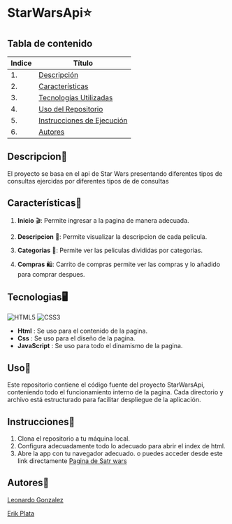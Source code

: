 # StarWarsApi⭐

## Tabla de contenido
| Indice | Título  |
|--|--|
| 1. | [Descripción](#Descripcion) |
| 2. | [Características](#Características) |
| 3. | [Tecnologías Utilizadas](#Tecnologias) |
| 4. | [Uso del Repositorio](#Uso) |
| 5. | [Instrucciones de Ejecución](#Instrucciones) |
| 6. | [Autores](#Autores) |

## Descripcion🚀

El proyecto se basa en el api de Star Wars presentando diferentes tipos de consultas ejercidas por diferentes tipos de de consultas

## Características🧮

1. **Inicio** 🎬: Permite ingresar a la pagina de manera adecuada.

2. **Descripcion** 📄: Permite visualizar la descripcion de cada pelicula.

3. **Categorias** 📄: Permite ver las peliculas divididas por categorias.

4. **Compras** 🛍️: Carrito de compras permite ver las compras y lo añadido para comprar despues.


## Tecnologias🖥️ 

![HTML5](https://img.shields.io/badge/html5-%23E34F26.svg?style=for-the-badge&logo=html5&logoColor=white) ![CSS3](https://img.shields.io/badge/css3-%231572B6.svg?style=for-the-badge&logo=css3&logoColor=white)

- **Html** : Se uso para el contenido de la pagina.
- **Css** : Se uso para el diseño de la pagina.
- **JavaScript** : Se uso para todo el dinamismo de la pagina.

## Uso📝

Este repositorio contiene el código fuente del proyecto StarWarsApi, conteniendo todo el funcionamiento interno de la pagina. Cada directorio y archivo está estructurado para facilitar despliegue de la aplicación.

## Instrucciones📐

1. Clona el repositorio a tu máquina local. 
2. Configura adecuadamente todo lo adecuado para abrir el index de html.
3. Abre la app con tu navegador adecuado.
   o puedes acceder desde este link directamente <a href="https://dleonardog.github.io/Proyecto_JavaScript_GonzalezDavidPlataErik/" target="_blank">Pagina de Satr wars</a>


## Autores👤

[Leonardo Gonzalez](https://github.com/DLeonardoG) 

[Erik Plata](https://github.com/ErikSneyPlata) 
